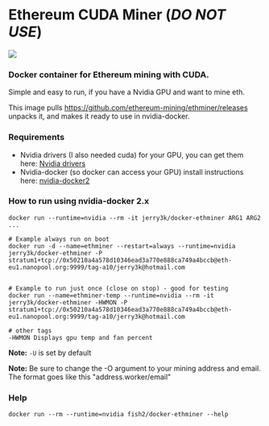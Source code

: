 # Ethereum CUDA Miner (*DO NOT USE*)
[![](https://images.microbadger.com/badges/image/fish2/docker-ethminer.svg)](https://microbadger.com/images/fish2/docker-ethminer "Get your own image badge on microbadger.com")

### Docker container for Ethereum mining with CUDA.

Simple and easy to run, if you have a Nvidia GPU and want to mine eth.

This image pulls https://github.com/ethereum-mining/ethminer/releases unpacks it, and makes it ready to use in nvidia-docker.

### Requirements
- Nvidia drivers (I also needed cuda) for your GPU, you can get them here: [Nvidia drivers](http://www.nvidia.com/Download/index.aspx)
- Nvidia-docker (so docker can access your GPU) install instructions here: [nvidia-docker2](https://github.com/NVIDIA/nvidia-docker)

### How to run using nvidia-docker 2.x
```
docker run --runtime=nvidia --rm -it jerry3k/docker-ethminer ARG1 ARG2 ...

# Example always run on boot
docker run -d --name=ethminer --restart=always --runtime=nvidia jerry3k/docker-ethminer -P stratum1+tcp://0x50210a4a578d10346ead3a770e888ca749a4bccb@eth-eu1.nanopool.org:9999/tag-a10/jerry3k@hotmail.com 


# Example to run just once (close on stop) - good for testing
docker run --name=ethminer-temp --runtime=nvidia --rm -it jerry3k/docker-ethminer -HWMON -P stratum1+tcp://0x50210a4a578d10346ead3a770e888ca749a4bccb@eth-eu1.nanopool.org:9999/tag-a10/jerry3k@hotmail.com

# other tags
-HWMON Displays gpu temp and fan percent
```

**Note:** `-U` is set by default

**Note:** Be sure to change the -O argument to your mining address and email. The format goes like this "address.worker/email"

### Help
```
docker run --rm --runtime=nvidia fish2/docker-ethminer --help
```

